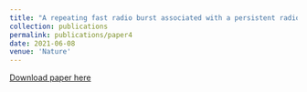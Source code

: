 ```yaml
---
title: "A repeating fast radio burst associated with a persistent radio source"
collection: publications
permalink: publications/paper4
date: 2021-06-08
venue: 'Nature'
---
```


[Download paper here](https://www.nature.com/articles/s41586-022-04755-5)
